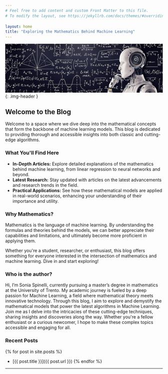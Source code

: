 ```yaml
---
# Feel free to add content and custom Front Matter to this file.
# To modify the layout, see https://jekyllrb.com/docs/themes/#overriding-theme-defaults

layout: home
title: "Exploring the Mathematics Behind Machine Learning"
---
```


<style>
.img-header {
    width: 100%;
    height: auto;
    margin-bottom: 20px;
}
</style>

![Mathematics Behind Machine Learning](assets/images/index.jpg){: .img-header }

## Welcome to the Blog

Welcome to a space where we dive deep into the mathematical concepts that form the backbone of machine learning models. This blog is dedicated to providing thorough and accessible insights into both classic and cutting-edge algorithms.

### What You'll Find Here

- **In-Depth Articles:** Explore detailed explanations of the mathematics behind machine learning, from linear regression to neural networks and beyond.
- **Latest Research:** Stay updated with articles on the latest advancements and research trends in the field.
- **Practical Applications:** See how these mathematical models are applied in real-world scenarios, enhancing your understanding of their importance and utility.

### Why Mathematics?

Mathematics is the language of machine learning. By understanding the formulas and theories behind the models, we can better appreciate their capabilities and limitations, and ultimately become more proficient in applying them.

Whether you're a student, researcher, or enthusiast, this blog offers something for everyone interested in the intersection of mathematics and machine learning. Dive in and start exploring!

### Who is the author?

Hi, I’m Sonia Spinelli, currently pursuing a master’s degree in mathematics at the University of Trento. My academic journey is fueled by a deep passion for Machine Learning, a field where mathematical theory meets innovative technology. Through this blog, I aim to explore and demystify the mathematical models that power the latest algorithms in Machine Learning. Join me as I delve into the intricacies of these cutting-edge techniques, sharing insights and discoveries along the way. Whether you're a fellow enthusiast or a curious newcomer, I hope to make these complex topics accessible and engaging for all.

### Recent Posts

{% for post in site.posts %}

- [{{ post.title }}]({{ post.url }})
  {% endfor %}

---
